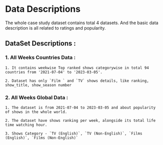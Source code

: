 # Data Descriptions

The whole case study dataset contains total 4 datasets. And the basic data description is all related to ratings and popularity. 

## DataSet Descriptions : 


### 1. All Weeks Countries Data : 
   
    1. It contains weekwise Top ranked shows categorywise in total 94 countries from '2021-07-04' to '2023-03-05'. 

    2. Dataset has only `Film ` and `TV` shows details, like ranking, show_title, show_season number 


### 2. All Weeks Global Data : 


    1. The dataset is from 2021-07-04 to 2023-03-05 and about popularity of shows in the whole world. 

    2. The dataset have shows ranking per week, alongside its total life time watching hour. 

    3. Shows Category - `TV (English)`, `TV (Non-English)`, `Films (English)`, `Films (Non-English)`

